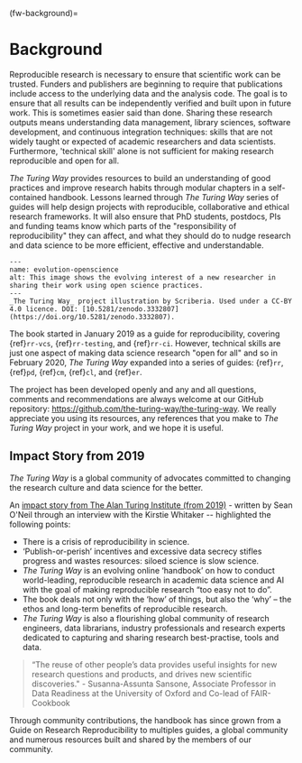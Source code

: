 (fw-background)=
# Background

Reproducible research is necessary to ensure that scientific work can be trusted.
Funders and publishers are beginning to require that publications include access to the underlying data and the analysis code. 
The goal is to ensure that all results can be independently verified and built upon in future work. 
This is sometimes easier said than done. 
Sharing these research outputs means understanding data management, library sciences, software development, and continuous integration techniques: skills that are not widely taught or expected of academic researchers and data scientists.
Furthermore, 'technical skill' alone is not sufficient for making research reproducible and open for all.

_The Turing Way_ provides resources to build an understanding of good practices and improve research habits through modular chapters in a self-contained handbook.
Lessons learned through _The Turing Way_ series of guides will help design projects with reproducible, collaborative and ethical research frameworks. 
It will also ensure that PhD students, postdocs, PIs and funding teams know which parts of the "responsibility of reproducibility" they can affect, and what they should do to nudge research and data science to be more efficient, effective and understandable.

```{figure} ../figures/evolution-openscience.*
---
name: evolution-openscience
alt: This image shows the evolving interest of a new researcher in sharing their work using open science practices.
---
_The Turing Way_ project illustration by Scriberia. Used under a CC-BY 4.0 licence. DOI: [10.5281/zenodo.3332807](https://doi.org/10.5281/zenodo.3332807).
```

The book started in January 2019 as a guide for reproducibility, covering {ref}`rr-vcs`, {ref}`rr-testing`, and {ref}`rr-ci`. However, technical skills are just one aspect of making data science research "open for all" and so in February 2020, _The Turing Way_ expanded into a series of guides: {ref}`rr`, {ref}`pd`, {ref}`cm`, {ref}`cl`, and {ref}`er`.

The project has been developed openly and any and all questions, comments and recommendations are always welcome at our GitHub repository: https://github.com/the-turing-way/the-turing-way.
We really appreciate you using its resources, any references that you make to _The Turing Way_ project in your work, and we hope it is useful.

## Impact Story from 2019

_The Turing Way_ is a global community of advocates committed to changing the research culture and data science for the better.

An [impact story from The Alan Turing Institute (from 2019)](https://www.turing.ac.uk/research/impact-stories/changing-culture-data-science) - written by Sean O'Neil through an interview with the Kirstie Whitaker -- highlighted the following points:

- There is a crisis of reproducibility  in science. 
- ‘Publish-or-perish’ incentives and excessive data secrecy stifles progress and wastes resources: siloed science is slow science. 
- _The Turing Way_ is an evolving online ‘handbook’ on how to conduct world-leading, reproducible research in academic data science and AI with the goal of making reproducible research “too easy not to do”.  
- The book deals not only with the ‘how’ of things, but also the ‘why’ – the ethos and long-term benefits of reproducible research.
- _The Turing Way_ is also a flourishing global community of research engineers, data librarians, industry professionals and research experts dedicated to capturing and sharing research best-practise, tools and data.  

> “The reuse of other people’s data provides useful insights for new research questions and products, and drives new scientific discoveries." - Susanna-Assunta Sansone,  Associate Professor in Data Readiness at the University of Oxford and Co-lead of FAIR-Cookbook

Through community contributions, the handbook has since grown from a Guide on Research Reproducibility to multiples guides, a global community and numerous resources built and shared by the members of our community.